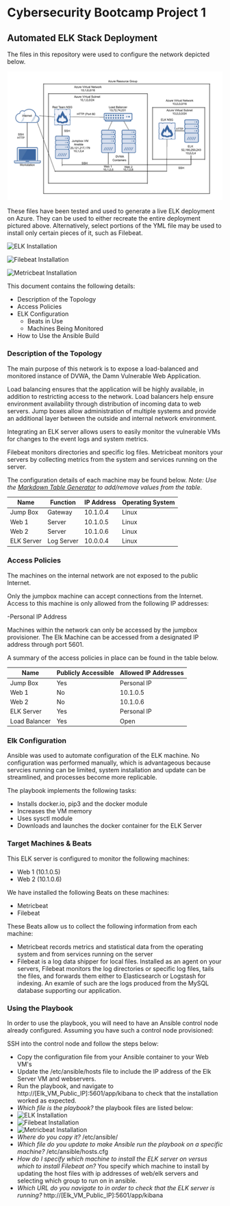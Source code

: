 # Cybersecurity Bootcamp Project 1
## Automated ELK Stack Deployment

The files in this repository were used to configure the network depicted below.

![Network Diagram](https://github.com/Hunter488/Cybersecurity-Bootcamp-Project-1/blob/main/Images/Network%20Diagram.png)

These files have been tested and used to generate a live ELK deployment on Azure. They can be used to either recreate the entire deployment pictured above. Alternatively, select portions of the YML file may be used to install only certain pieces of it, such as Filebeat.

![ELK Installation](https://github.com/Hunter488/Cybersecurity-Bootcamp-Project-1/blob/main/Ansible/Install-ELK.yml)

![Filebeat Installation](https://github.com/Hunter488/Cybersecurity-Bootcamp-Project-1/blob/main/Ansible/Filebeat-playbook.yml)

![Metricbeat Installation](https://github.com/Hunter488/Cybersecurity-Bootcamp-Project-1/blob/main/Ansible/Metricbeat-playbook)

This document contains the following details:
- Description of the Topology
- Access Policies
- ELK Configuration
  - Beats in Use
  - Machines Being Monitored
- How to Use the Ansible Build


### Description of the Topology

The main purpose of this network is to expose a load-balanced and monitored instance of DVWA, the Damn Vulnerable Web Application.

Load balancing ensures that the application will be highly available, in addition to restricting access to the network.
Load balancers help ensure environment availability through distribution of incoming data to web servers. Jump boxes allow administration of multiple systems and provide an additional layer between the outside and internal network environment.

Integrating an ELK server allows users to easily monitor the vulnerable VMs for changes to the event logs and system metrics.

Filebeat monitors directories and specific log files.
Metricbeat monitors your servers by collecting metrics from the system and services running on the server. 

The configuration details of each machine may be found below.
_Note: Use the [Markdown Table Generator](http://www.tablesgenerator.com/markdown_tables) to add/remove values from the table_.

| Name     | Function | IP Address | Operating System |
|----------|----------|------------|------------------|
| Jump Box | Gateway  | 10.1.0.4   | Linux            |
| Web 1    | Server   | 10.1.0.5   | Linux            |
| Web 2    | Server   | 10.1.0.6   | Linux            |
|ELK Server|Log Server| 10.0.0.4   | Linux            |

### Access Policies

The machines on the internal network are not exposed to the public Internet. 

Only the jumpbox machine can accept connections from the Internet. Access to this machine is only allowed from the following IP addresses:

-Personal IP Address

Machines within the network can only be accessed by the jumpbox provisioner.
The Elk Machine can be accessed from a designated IP address through port 5601.

A summary of the access policies in place can be found in the table below.

| Name     | Publicly Accessible | Allowed IP Addresses |
|----------|---------------------|----------------------|
| Jump Box | Yes                 | Personal IP          |
| Web 1    | No                  | 10.1.0.5             |
| Web 2    | No                  | 10.1.0.6             |
|ELK Server| Yes                 | Personal IP          |
|Load Balancer| Yes              | Open                 |


### Elk Configuration

Ansible was used to automate configuration of the ELK machine. No configuration was performed manually, which is advantageous because servcies running can be limited, system installation and update can be streamlined, and processes become more replicable.

The playbook implements the following tasks:

* Installs docker.io, pip3 and the docker module
* Increases the VM memory
* Uses sysctl module
* Downloads and launches the docker container for the ELK Server


### Target Machines & Beats
This ELK server is configured to monitor the following machines:

* Web 1 (10.1.0.5)
* Web 2 (10.1.0.6)

We have installed the following Beats on these machines:

* Metricbeat
* Filebeat

These Beats allow us to collect the following information from each machine:

* Metricbeat records metrics and statistical data from the operating system and from services running on the server
* Filebeat is a log data shipper for local files. Installed as an agent on your servers, Filebeat monitors the log directories or specific log files, tails the files, and forwards them either to Elasticsearch or Logstash for indexing. An examle of such are the logs produced from the MySQL database supporting our application.

### Using the Playbook
In order to use the playbook, you will need to have an Ansible control node already configured. Assuming you have such a control node provisioned: 

SSH into the control node and follow the steps below:
- Copy the configuration file from your Ansible container to your Web VM's
- Update the /etc/ansible/hosts file to include the IP address of the Elk Server VM and webservers.
- Run the playbook, and navigate to http://[Elk_VM_Public_IP]:5601/app/kibana to check that the installation worked as expected.
- _Which file is the playbook?_ the playbook files are listed below:
- ![ELK Installation](https://github.com/Hunter488/Cybersecurity-Bootcamp-Project-1/blob/main/Ansible/Install-ELK.yml)
- ![Filebeat Installation](https://github.com/Hunter488/Cybersecurity-Bootcamp-Project-1/blob/main/Ansible/Filebeat-playbook.yml)
- ![Metricbeat Installation](https://github.com/Hunter488/Cybersecurity-Bootcamp-Project-1/blob/main/Ansible/Metricbeat-playbook)
- _Where do you copy it?_ /etc/ansible/
- _Which file do you update to make Ansible run the playbook on a specific machine?_ /etc/ansible/hosts.cfg
- _How do I specify which machine to install the ELK server on versus which to install Filebeat on?_ You specify which machine to install by updating the host files with ip addresses of web/elk servers and selecting which group to run on in ansible.
- _Which URL do you navigate to in order to check that the ELK server is running?_ http://[Elk_VM_Public_IP]:5601/app/kibana
